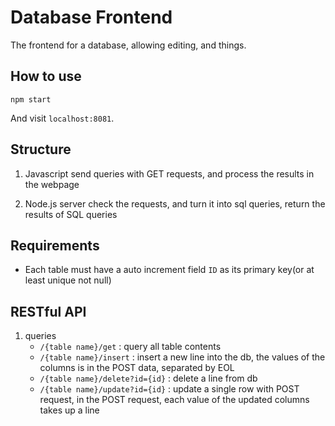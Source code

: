 # Database Frontend

The frontend for a database, allowing editing, and things.

## How to use

```
npm start
```

And visit `localhost:8081`.

## Structure

1. Javascript send queries with GET requests, and process the results in the webpage

2. Node.js server check the requests, and turn it into sql queries, return the results of SQL queries

## Requirements

* Each table must have a auto increment field `ID` as its primary key(or at least unique not null)

## RESTful API

1. queries
    * `/{table name}/get` : query all table contents
    * `/{table name}/insert` : insert a new line into the db, the values of the columns is in the POST data, separated by EOL
    * `/{table name}/delete?id={id}` : delete a line from db
    * `/{table name}/update?id={id}` : update a single row with POST request, in the POST request, each value of the updated columns takes up a line
